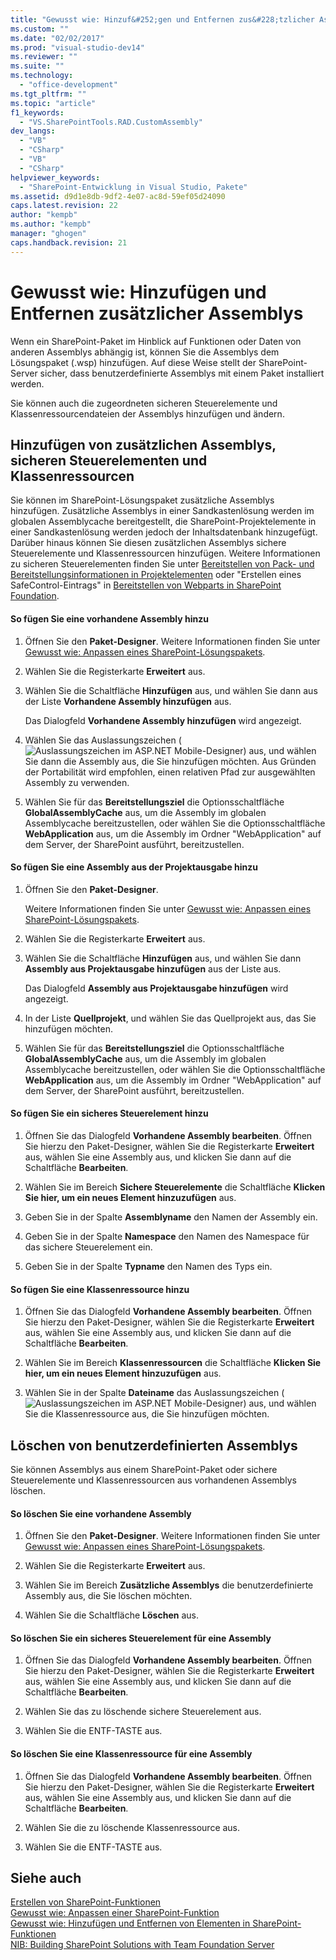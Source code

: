 ```yaml
---
title: "Gewusst wie: Hinzuf&#252;gen und Entfernen zus&#228;tzlicher Assemblys"
ms.custom: ""
ms.date: "02/02/2017"
ms.prod: "visual-studio-dev14"
ms.reviewer: ""
ms.suite: ""
ms.technology: 
  - "office-development"
ms.tgt_pltfrm: ""
ms.topic: "article"
f1_keywords: 
  - "VS.SharePointTools.RAD.CustomAssembly"
dev_langs: 
  - "VB"
  - "CSharp"
  - "VB"
  - "CSharp"
helpviewer_keywords: 
  - "SharePoint-Entwicklung in Visual Studio, Pakete"
ms.assetid: d9d1e8db-9df2-4e07-ac8d-59ef05d24090
caps.latest.revision: 22
author: "kempb"
ms.author: "kempb"
manager: "ghogen"
caps.handback.revision: 21
---
```

# Gewusst wie: Hinzuf&#252;gen und Entfernen zus&#228;tzlicher Assemblys
  Wenn ein SharePoint\-Paket im Hinblick auf Funktionen oder Daten von anderen Assemblys abhängig ist, können Sie die Assemblys dem Lösungspaket \(.wsp\) hinzufügen.  Auf diese Weise stellt der SharePoint\-Server sicher, dass benutzerdefinierte Assemblys mit einem Paket installiert werden.  
  
 Sie können auch die zugeordneten sicheren Steuerelemente und Klassenressourcendateien der Assemblys hinzufügen und ändern.  
  
## Hinzufügen von zusätzlichen Assemblys, sicheren Steuerelementen und Klassenressourcen  
 Sie können im SharePoint\-Lösungspaket zusätzliche Assemblys hinzufügen.  Zusätzliche Assemblys in einer Sandkastenlösung werden im globalen Assemblycache bereitgestellt, die SharePoint\-Projektelemente in einer Sandkastenlösung werden jedoch der Inhaltsdatenbank hinzugefügt.  Darüber hinaus können Sie diesen zusätzlichen Assemblys sichere Steuerelemente und Klassenressourcen hinzufügen.  Weitere Informationen zu sicheren Steuerelementen finden Sie unter [Bereitstellen von Pack- und Bereitstellungsinformationen in Projektelementen](../sharepoint/providing-packaging-and-deployment-information-in-project-items.md) oder "Erstellen eines SafeControl\-Eintrags" in [Bereitstellen von Webparts in SharePoint Foundation](http://go.microsoft.com/fwlink/?LinkId=245505).  
  
#### So fügen Sie eine vorhandene Assembly hinzu  
  
1.  Öffnen Sie den **Paket\-Designer**.  Weitere Informationen finden Sie unter [Gewusst wie: Anpassen eines SharePoint-Lösungspakets](../sharepoint/how-to-customize-a-sharepoint-solution-package.md).  
  
2.  Wählen Sie die Registerkarte **Erweitert** aus.  
  
3.  Wählen Sie die Schaltfläche **Hinzufügen** aus, und wählen Sie dann aus der Liste **Vorhandene Assembly hinzufügen** aus.  
  
     Das Dialogfeld **Vorhandene Assembly hinzufügen** wird angezeigt.  
  
4.  Wählen Sie das Auslassungszeichen \(![Auslassungszeichen im ASP.NET Mobile-Designer](~/docs/sharepoint/media/mwellipsis.gif "Auslassungszeichen im ASP.NET Mobile-Designer")\) aus, und wählen Sie dann die Assembly aus, die Sie hinzufügen möchten.  Aus Gründen der Portabilität wird empfohlen, einen relativen Pfad zur ausgewählten Assembly zu verwenden.  
  
5.  Wählen Sie für das **Bereitstellungsziel** die Optionsschaltfläche **GlobalAssemblyCache** aus, um die Assembly im globalen Assemblycache bereitzustellen, oder wählen Sie die Optionsschaltfläche **WebApplication** aus, um die Assembly im Ordner "WebApplication" auf dem Server, der SharePoint ausführt, bereitzustellen.  
  
#### So fügen Sie eine Assembly aus der Projektausgabe hinzu  
  
1.  Öffnen Sie den **Paket\-Designer**.  
  
     Weitere Informationen finden Sie unter [Gewusst wie: Anpassen eines SharePoint-Lösungspakets](../sharepoint/how-to-customize-a-sharepoint-solution-package.md).  
  
2.  Wählen Sie die Registerkarte **Erweitert** aus.  
  
3.  Wählen Sie die Schaltfläche **Hinzufügen** aus, und wählen Sie dann **Assembly aus Projektausgabe hinzufügen** aus der Liste aus.  
  
     Das Dialogfeld **Assembly aus Projektausgabe hinzufügen** wird angezeigt.  
  
4.  In der Liste **Quellprojekt**, und wählen Sie das Quellprojekt aus, das Sie hinzufügen möchten.  
  
5.  Wählen Sie für das **Bereitstellungsziel** die Optionsschaltfläche **GlobalAssemblyCache** aus, um die Assembly im globalen Assemblycache bereitzustellen, oder wählen Sie die Optionsschaltfläche **WebApplication** aus, um die Assembly im Ordner "WebApplication" auf dem Server, der SharePoint ausführt, bereitzustellen.  
  
#### So fügen Sie ein sicheres Steuerelement hinzu  
  
1.  Öffnen Sie das Dialogfeld **Vorhandene Assembly bearbeiten**.  Öffnen Sie hierzu den Paket\-Designer, wählen Sie die Registerkarte **Erweitert** aus, wählen Sie eine Assembly aus, und klicken Sie dann auf die Schaltfläche **Bearbeiten**.  
  
2.  Wählen Sie im Bereich **Sichere Steuerelemente** die Schaltfläche **Klicken Sie hier, um ein neues Element hinzuzufügen** aus.  
  
3.  Geben Sie in der Spalte **Assemblyname** den Namen der Assembly ein.  
  
4.  Geben Sie in der Spalte **Namespace** den Namen des Namespace für das sichere Steuerelement ein.  
  
5.  Geben Sie in der Spalte **Typname** den Namen des Typs ein.  
  
#### So fügen Sie eine Klassenressource hinzu  
  
1.  Öffnen Sie das Dialogfeld **Vorhandene Assembly bearbeiten**.  Öffnen Sie hierzu den Paket\-Designer, wählen Sie die Registerkarte **Erweitert** aus, wählen Sie eine Assembly aus, und klicken Sie dann auf die Schaltfläche **Bearbeiten**.  
  
2.  Wählen Sie im Bereich **Klassenressourcen** die Schaltfläche **Klicken Sie hier, um ein neues Element hinzuzufügen** aus.  
  
3.  Wählen Sie in der Spalte **Dateiname** das Auslassungszeichen \(![Auslassungszeichen im ASP.NET Mobile-Designer](~/docs/sharepoint/media/mwellipsis.gif "Auslassungszeichen im ASP.NET Mobile-Designer")\) aus, und wählen Sie die Klassenressource aus, die Sie hinzufügen möchten.  
  
## Löschen von benutzerdefinierten Assemblys  
 Sie können Assemblys aus einem SharePoint\-Paket oder sichere Steuerelemente und Klassenressourcen aus vorhandenen Assemblys löschen.  
  
#### So löschen Sie eine vorhandene Assembly  
  
1.  Öffnen Sie den **Paket\-Designer**.  Weitere Informationen finden Sie unter [Gewusst wie: Anpassen eines SharePoint-Lösungspakets](../sharepoint/how-to-customize-a-sharepoint-solution-package.md).  
  
2.  Wählen Sie die Registerkarte **Erweitert** aus.  
  
3.  Wählen Sie im Bereich **Zusätzliche Assemblys** die benutzerdefinierte Assembly aus, die Sie löschen möchten.  
  
4.  Wählen Sie die Schaltfläche **Löschen** aus.  
  
#### So löschen Sie ein sicheres Steuerelement für eine Assembly  
  
1.  Öffnen Sie das Dialogfeld **Vorhandene Assembly bearbeiten**.  Öffnen Sie hierzu den Paket\-Designer, wählen Sie die Registerkarte **Erweitert** aus, wählen Sie eine Assembly aus, und klicken Sie dann auf die Schaltfläche **Bearbeiten**.  
  
2.  Wählen Sie das zu löschende sichere Steuerelement aus.  
  
3.  Wählen Sie die ENTF\-TASTE aus.  
  
#### So löschen Sie eine Klassenressource für eine Assembly  
  
1.  Öffnen Sie das Dialogfeld **Vorhandene Assembly bearbeiten**.  Öffnen Sie hierzu den Paket\-Designer, wählen Sie die Registerkarte **Erweitert** aus, wählen Sie eine Assembly aus, und klicken Sie dann auf die Schaltfläche **Bearbeiten**.  
  
2.  Wählen Sie die zu löschende Klassenressource aus.  
  
3.  Wählen Sie die ENTF\-TASTE aus.  
  
## Siehe auch  
 [Erstellen von SharePoint-Funktionen](../sharepoint/creating-sharepoint-features.md)   
 [Gewusst wie: Anpassen einer SharePoint-Funktion](../sharepoint/how-to-customize-a-sharepoint-feature.md)   
 [Gewusst wie: Hinzufügen und Entfernen von Elementen in SharePoint-Funktionen](../sharepoint/how-to-add-and-remove-items-to-sharepoint-features.md)   
 [NIB: Building SharePoint Solutions with Team Foundation Server](http://msdn.microsoft.com/de-de/700a570a-e98e-4425-aadd-34c014868d43)  
  
  